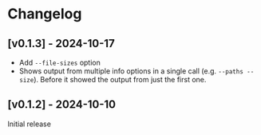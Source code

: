 # Changelog

## [v0.1.3] - 2024-10-17

- Add `--file-sizes` option
- Shows output from multiple info options in a single call (e.g. `--paths --size`). Before it showed the output from just the first one.

## [v0.1.2] - 2024-10-10

Initial release
